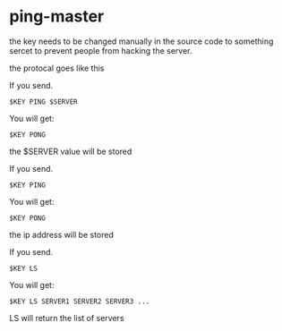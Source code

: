 # ping-master

the key needs to be changed manually in the source code to something sercet to prevent people from hacking the server.

the protocal goes like this

If you send.
```
$KEY PING $SERVER
```

You will get:

```
$KEY PONG
```

the $SERVER value will be stored

If you send.
```
$KEY PING
```

You will get:

```
$KEY PONG
```

the ip address will be stored

If you send.
```
$KEY LS
```

You will get:

```
$KEY LS SERVER1 SERVER2 SERVER3 ...
```

LS will return the list of servers
